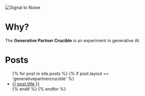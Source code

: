 
![Signal to Noise](/PartnerCrucible/Library/generativeAI-title.png)

# Why?

The **Generative  Partner Crucible** is an experiment in generative AI.

# Posts

<ul>
{% for post in site.posts %}
  {% if post.layout == 'generativepartnercrucible' %}
    <li>
      <a href="/PartnerCrucible{{ post.url }}">{{ post.title }}</a>
    </li>
  {% endif %}
{% endfor %}
</ul>
